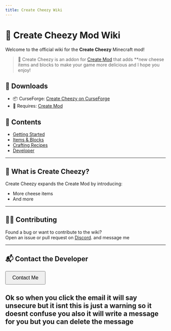 ```yaml
---
title: Create Cheezy Wiki
---
```


# 🧀 Create Cheezy Mod Wiki

Welcome to the official wiki for the **Create Cheezy** Minecraft mod!

> 🍞 Create Cheezy is an addon for [Create Mod](https://www.curseforge.com/minecraft/mc-mods/create) that adds **new cheese items and blocks to make your game more delicious and I hope you enjoy!

## 🔗 Downloads

- 📦 CurseForge: [Create Cheezy on CurseForge](https://www.curseforge.com/minecraft/mc-mods/create-cheezy)
- 🧰 Requires: [Create Mod](https://www.curseforge.com/minecraft/mc-mods/create)

## 📖 Contents

- [Getting Started](getting-started.md)
- [Items & Blocks](items.md)
- [Crafting Recipes](recipes.md)
- [Developer](developer.md)

---

## 🧀 What is Create Cheezy?

Create Cheezy expands the Create Mod by introducing:

- More cheese items
- And more

---

## 👨‍💻 Contributing

Found a bug or want to contribute to the wiki?  
Open an issue or pull request on [Discord](https://discord.gg/YYU5TcRzsm). and message me

---

## 📬 Contact the Developer

<!-- Contact Form HTML -->
<button onclick="toggleForm()" style="padding: 10px 20px; font-size: 16px;">Contact Me</button>

<form id="contactForm" action="mailto:Lennonkeystudiosbusiness@outlook.com?subject=Create%20Cheezy%20Inquiry&body=Hello,%20I%20have%20a%20question%20about%20the%20Create%20Cheezy%20mod..." method="POST" style="display: none; flex-direction: column; gap: 10px; background: #f9f9f9; padding: 20px; margin-top: 10px; border: 1px solid #ccc; border-radius: 10px; max-width: 400px;">
  <input type="email" name="email" placeholder="Your email" required style="padding: 10px; border-radius: 5px; border: 1px solid #ccc;" />
  <textarea name="message" placeholder="Write your message here..." required style="padding: 10px; border-radius: 5px; border: 1px solid #ccc; min-height: 100px;"></textarea>
  
  <button type="submit" style="padding: 10px; background: #007bff; color: white; border: none; border-radius: 5px;">Send Message</button>
</form>

## Ok so when you click the email it will say unsecure but it isnt this is just a warning so it doesnt confuse you also it will write a message for you but you can delete the message
<script>
  function toggleForm() {
    const form = document.getElementById("contactForm");
    form.style.display = form.style.display === "flex" ? "none" : "flex";
  }
</script>
